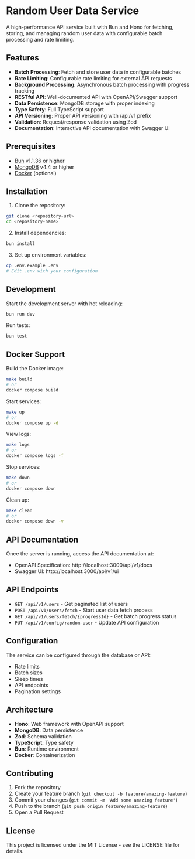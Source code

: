 # Random User Data Service

A high-performance API service built with Bun and Hono for fetching, storing, and managing random user data with configurable batch processing and rate limiting.

## Features

- **Batch Processing**: Fetch and store user data in configurable batches
- **Rate Limiting**: Configurable rate limiting for external API requests
- **Background Processing**: Asynchronous batch processing with progress tracking
- **RESTful API**: Well-documented API with OpenAPI/Swagger support
- **Data Persistence**: MongoDB storage with proper indexing
- **Type Safety**: Full TypeScript support
- **API Versioning**: Proper API versioning with /api/v1 prefix
- **Validation**: Request/response validation using Zod
- **Documentation**: Interactive API documentation with Swagger UI

## Prerequisites

- [Bun](https://bun.sh) v1.1.36 or higher
- [MongoDB](https://www.mongodb.com/) v4.4 or higher
- [Docker](https://www.docker.com/) (optional)

## Installation

1. Clone the repository:
```bash
git clone <repository-url>
cd <repository-name>
```

2. Install dependencies:
```bash
bun install
```

3. Set up environment variables:
```bash
cp .env.example .env
# Edit .env with your configuration
```

## Development

Start the development server with hot reloading:
```bash
bun run dev
```

Run tests:
```bash
bun test
```

## Docker Support

Build the Docker image:
```bash
make build
# or
docker compose build
```

Start services:
```bash
make up
# or
docker compose up -d
```

View logs:
```bash
make logs
# or
docker compose logs -f
```

Stop services:
```bash
make down
# or
docker compose down
```

Clean up:
```bash
make clean
# or
docker compose down -v
```

## API Documentation

Once the server is running, access the API documentation at:
- OpenAPI Specification: http://localhost:3000/api/v1/docs
- Swagger UI: http://localhost:3000/api/v1/ui

## API Endpoints

- `GET /api/v1/users` - Get paginated list of users
- `POST /api/v1/users/fetch` - Start user data fetch process
- `GET /api/v1/users/fetch/{progressId}` - Get batch progress status
- `PUT /api/v1/config/random-user` - Update API configuration

## Configuration

The service can be configured through the database or API:
- Rate limits
- Batch sizes
- Sleep times
- API endpoints
- Pagination settings

## Architecture

- **Hono**: Web framework with OpenAPI support
- **MongoDB**: Data persistence
- **Zod**: Schema validation
- **TypeScript**: Type safety
- **Bun**: Runtime environment
- **Docker**: Containerization

## Contributing

1. Fork the repository
2. Create your feature branch (`git checkout -b feature/amazing-feature`)
3. Commit your changes (`git commit -m 'Add some amazing feature'`)
4. Push to the branch (`git push origin feature/amazing-feature`)
5. Open a Pull Request

## License

This project is licensed under the MIT License - see the LICENSE file for details.